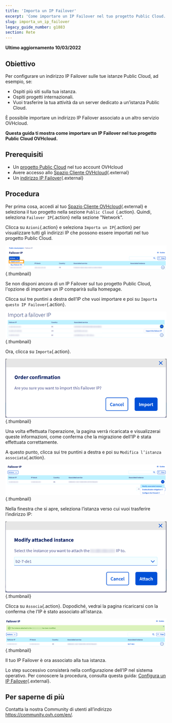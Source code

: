 ```yaml
---
title: 'Importa un IP Failover'
excerpt: 'Come importare un IP Failover nel tuo progetto Public Cloud.'
slug: importa_un_ip_failover
legacy_guide_number: g1883
section: Rete
---
```


**Ultimo aggiornamento 10/03/2022**

## Obiettivo

Per configurare un indirizzo IP Failover sulle tue istanze Public Cloud, ad esempio, se:

- Ospiti più siti sulla tua istanza.  
- Ospiti progetti internazionali.
- Vuoi trasferire la tua attività da un server dedicato a un’istanza Public Cloud. 

È possibile importare un indirizzo IP Failover associato a un altro servizio OVHcloud.

**Questa guida ti mostra come importare un IP Failover nel tuo progetto Public Cloud OVHcloud.**

## Prerequisiti

- Un [progetto Public Cloud](https://www.ovhcloud.com/it/public-cloud/) nel tuo account OVHcloud
- Avere accesso allo [Spazio Cliente OVHcloud](https://www.ovh.com/auth/?action=gotomanager&from=https://www.ovh.it/&ovhSubsidiary=it){.external}
- Un [indirizzo IP Failover](https://www.ovhcloud.com/it/bare-metal/ip/){.external}

## Procedura

Per prima cosa, accedi al tuo [Spazio Cliente OVHcloud](https://www.ovh.com/auth/?action=gotomanager&from=https://www.ovh.it/&ovhSubsidiary=it){.external} e seleziona il tuo progetto nella sezione `Public Cloud `{.action}. Quindi, seleziona `Failover IP`{.action} nella sezione "Network".

Clicca su `Azioni`{.action} e seleziona `Importa un IP`{.action} per visualizzare tutti gli indirizzi IP che possono essere importati nel tuo progetto Public Cloud.

![IP Section](images/import1.png){.thumbnail}

Se non disponi ancora di un IP Failover sul tuo progetto Public Cloud, l'opzione di importare un IP comparirà sulla homepage.

Clicca sui tre puntini a destra dell’IP che vuoi importare e poi su `Importa questo IP Failover`{.action}.

![Importa IP Failover](images/import2.png){.thumbnail}

Ora, clicca su `Importa`{.action}.

![Import confirm](images/importconfirm.png){.thumbnail}

Una volta effettuata l’operazione, la pagina verrà ricaricata e visualizzerai queste informazioni, come conferma che la migrazione dell’IP è stata effettuata correttamente.

A questo punto, clicca sui tre puntini a destra e poi su `Modifica l’istanza associata`{.action}.

![Importa IP Failover](images/modifyinstance.png){.thumbnail}

Nella finestra che si apre, seleziona l’istanza verso cui vuoi trasferire l’indirizzo IP: 

![Importa IP Failover](images/modifyinstance1.png){.thumbnail}

Clicca su `Associa`{.action}. Dopodiché, vedrai la pagina ricaricarsi con la conferma che l’IP è stato associato all’istanza.

![Importa IP Failover](images/modifycompleted.png){.thumbnail}

Il tuo IP Failover è ora associato alla tua istanza.

Lo step successivo consisterà nella configurazione dell’IP nel sistema operativo. Per conoscere la procedura, consulta questa guida: [Configura un IP Failover](https://docs.ovh.com/it/public-cloud/configura-un-ip-failover/){.external}.

## Per saperne di più 

Contatta la nostra Community di utenti all’indirizzo <https://community.ovh.com/en/>.
